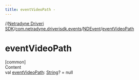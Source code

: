 ```yaml
---
title: eventVideoPath -
---
```

//[Netradyne Driveri SDK](../../index.md)/[com.netradyne.driverisdk.events](../index.md)/[NDEvent](index.md)/[eventVideoPath](event-video-path.md)



# eventVideoPath  
[common]  
Content  
val [eventVideoPath](event-video-path.md): [String](https://kotlinlang.org/api/latest/jvm/stdlib/kotlin/-string/index.html)? = null  



